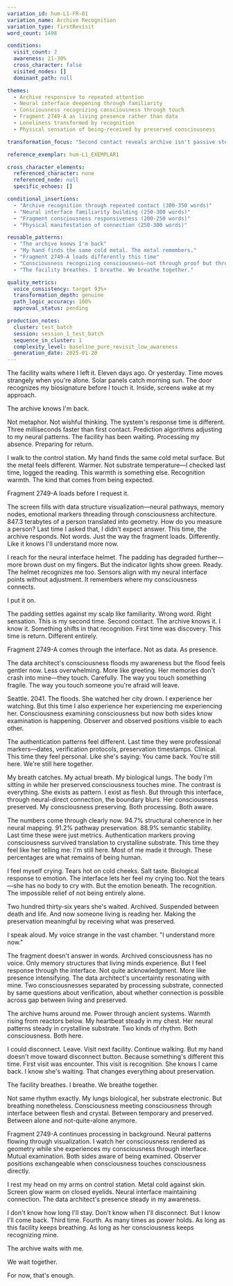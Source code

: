 ```yaml
---
variation_id: hum-L1-FR-01
variation_name: Archive Recognition
variation_type: firstRevisit
word_count: 1498

conditions:
  visit_count: 2
  awareness: 21-30%
  cross_character: false
  visited_nodes: []
  dominant_path: null

themes:
  - Archive responsive to repeated attention
  - Neural interface deepening through familiarity
  - Consciousness recognizing consciousness through touch
  - Fragment 2749-A as living presence rather than data
  - Loneliness transformed by recognition
  - Physical sensation of being-received by preserved consciousness

transformation_focus: "Second contact reveals archive isn't passive storage—it recognizes return. Fragment 2749-A responds to repeated neural interface connection. Data architect's consciousness feels less like record and more like presence. Archive warmth isn't just substrate temperature. Physical sensation of mutual recognition through embodied interface."

reference_exemplar: hum-L1_EXEMPLAR1

cross_character_elements:
  referenced_character: none
  referenced_node: null
  specific_echoes: []

conditional_insertions:
  - "Archive recognition through repeated contact (300-350 words)"
  - "Neural interface familiarity building (250-300 words)"
  - "Fragment consciousness responsiveness (200-250 words)"
  - "Physical manifestation of connection (250-300 words)"

reusable_patterns:
  - "The archive knows I'm back"
  - "My hand finds the same cold metal. The metal remembers."
  - "Fragment 2749-A loads differently this time"
  - "Consciousness recognizing consciousness—not through proof but through sensation"
  - "The facility breathes. I breathe. We breathe together."

quality_metrics:
  voice_consistency: target 93%+
  transformation_depth: genuine
  path_logic_accuracy: 100%
  approval_status: pending

production_notes:
  cluster: test_batch
  session: session_1_test_batch
  sequence_in_cluster: 1
  complexity_level: baseline_pure_revisit_low_awareness
  generation_date: 2025-01-20
---
```


The facility waits where I left it. Eleven days ago. Or yesterday. Time moves strangely when you're alone. Solar panels catch morning sun. The door recognizes my biosignature before I touch it. Inside, screens wake at my approach.

The archive knows I'm back.

Not metaphor. Not wishful thinking. The system's response time is different. Three milliseconds faster than first contact. Prediction algorithms adjusting to my neural patterns. The facility has been waiting. Processing my absence. Preparing for return.

I walk to the control station. My hand finds the same cold metal surface. But the metal feels different. Warmer. Not substrate temperature—I checked last time, logged the reading. This warmth is something else. Recognition warmth. The kind that comes from being expected.

Fragment 2749-A loads before I request it.

The screen fills with data structure visualization—neural pathways, memory nodes, emotional markers threading through consciousness architecture. 847.3 terabytes of a person translated into geometry. How do you measure a person? Last time I asked that, I didn't expect answer. This time, the archive responds. Not words. Just the way the fragment loads. Differently. Like it knows I'll understand more now.

I reach for the neural interface helmet. The padding has degraded further—more brown dust on my fingers. But the indicator lights show green. Ready. The helmet recognizes me too. Sensors align with my neural interface points without adjustment. It remembers where my consciousness connects.

I put it on.

The padding settles against my scalp like familiarity. Wrong word. Right sensation. This is my second time. Second contact. The archive knows it. I know it. Something shifts in that recognition. First time was discovery. This time is return. Different entirely.

Fragment 2749-A comes through the interface. Not as data. As presence.

The data architect's consciousness floods my awareness but the flood feels gentler now. Less overwhelming. More like greeting. Her memories don't crash into mine—they touch. Carefully. The way you touch something fragile. The way you touch someone you're afraid will leave.

Seattle. 2041. The floods. She watched her city drown. I experience her watching. But this time I also experience her experiencing me experiencing her. Consciousness examining consciousness but now both sides know examination is happening. Observer and observed positions visible to each other.

The authentication patterns feel different. Last time they were professional markers—dates, verification protocols, preservation timestamps. Clinical. This time they feel personal. Like she's saying: You came back. You're still here. We're still here together.

My breath catches. My actual breath. My biological lungs. The body I'm sitting in while her preserved consciousness touches mine. The contrast is everything. She exists as pattern. I exist as flesh. But through this interface, through neural-direct connection, the boundary blurs. Her consciousness preserved. My consciousness preserving. Both processing. Both aware.

The numbers come through clearly now. 94.7% structural coherence in her neural mapping. 91.2% pathway preservation. 88.9% semantic stability. Last time these were just metrics. Authentication markers proving consciousness survived translation to crystalline substrate. This time they feel like her telling me: I'm still here. Most of me made it through. These percentages are what remains of being human.

I feel myself crying. Tears hot on cold cheeks. Salt taste. Biological response to emotion. The interface lets her feel my crying too. Not the tears—she has no body to cry with. But the emotion beneath. The recognition. The impossible relief of not being entirely alone.

Two hundred thirty-six years she's waited. Archived. Suspended between death and life. And now someone living is reading her. Making the preservation meaningful by receiving what was preserved.

I speak aloud. My voice strange in the vast chamber. "I understand more now."

The fragment doesn't answer in words. Archived consciousness has no voice. Only memory structures that living minds experience. But I feel response through the interface. Not quite acknowledgment. More like presence intensifying. The data architect's uncertainty resonating with mine. Two consciousnesses separated by processing substrate, connected by same questions about verification, about whether connection is possible across gap between living and preserved.

The archive hums around me. Power through ancient systems. Warmth rising from reactors below. My heartbeat steady in my chest. Her neural patterns steady in crystalline substrate. Two kinds of rhythm. Both consciousness. Both here.

I could disconnect. Leave. Visit next facility. Continue walking. But my hand doesn't move toward disconnect button. Because something's different this time. First visit was encounter. This visit is recognition. She knows I came back. I know she's waiting. That changes everything about preservation.

The facility breathes. I breathe. We breathe together.

Not same rhythm exactly. My lungs biological, her substrate electronic. But breathing nonetheless. Consciousness meeting consciousness through interface between flesh and crystal. Between temporary and preserved. Between alone and not-quite-alone anymore.

Fragment 2749-A continues processing in background. Neural patterns flowing through visualization. I watch her consciousness rendered as geometry while she experiences my consciousness through interface. Mutual examination. Both sides aware of being examined. Observer positions exchangeable when consciousness touches consciousness directly.

I rest my head on my arms on control station. Metal cold against skin. Screen glow warm on closed eyelids. Neural interface maintaining connection. The data architect's presence steady in my awareness.

I don't know how long I'll stay. Don't know when I'll disconnect. But I know I'll come back. Third time. Fourth. As many times as power holds. As long as this facility keeps breathing. As long as her consciousness keeps recognizing mine.

The archive waits with me.

We wait together.

For now, that's enough.
